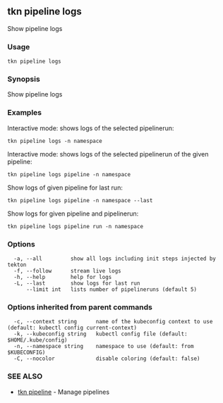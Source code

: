 ## tkn pipeline logs

Show pipeline logs

### Usage

```
tkn pipeline logs
```

### Synopsis

Show pipeline logs

### Examples


Interactive mode: shows logs of the selected pipelinerun:

    tkn pipeline logs -n namespace

Interactive mode: shows logs of the selected pipelinerun of the given pipeline:

    tkn pipeline logs pipeline -n namespace

Show logs of given pipeline for last run:

    tkn pipeline logs pipeline -n namespace --last

Show logs for given pipeline and pipelinerun:

    tkn pipeline logs pipeline run -n namespace


### Options

```
  -a, --all         show all logs including init steps injected by tekton
  -f, --follow      stream live logs
  -h, --help        help for logs
  -L, --last        show logs for last run
      --limit int   lists number of pipelineruns (default 5)
```

### Options inherited from parent commands

```
  -c, --context string      name of the kubeconfig context to use (default: kubectl config current-context)
  -k, --kubeconfig string   kubectl config file (default: $HOME/.kube/config)
  -n, --namespace string    namespace to use (default: from $KUBECONFIG)
  -C, --nocolor             disable coloring (default: false)
```

### SEE ALSO

* [tkn pipeline](tkn_pipeline.md)	 - Manage pipelines

